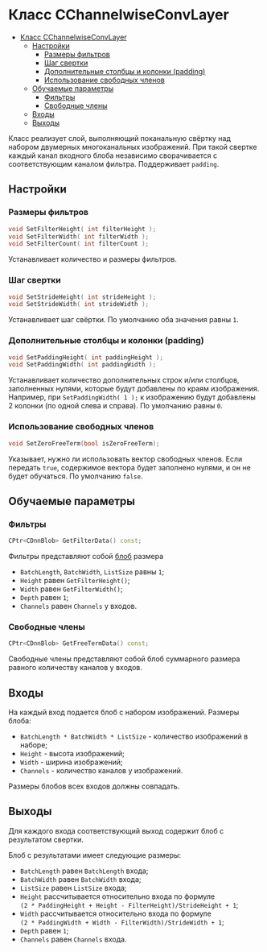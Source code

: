 # Класс CChannelwiseConvLayer

<!-- TOC -->

- [Класс CChannelwiseConvLayer](#класс-cchannelwiseconvlayer)
    - [Настройки](#настройки)
        - [Размеры фильтров](#размеры-фильтров)
        - [Шаг свертки](#шаг-свертки)
        - [Дополнительные столбцы и колонки (padding)](#дополнительные-столбцы-и-колонки-padding)
        - [Использование свободных членов](#использование-свободных-членов)
    - [Обучаемые параметры](#обучаемые-параметры)
        - [Фильтры](#фильтры)
        - [Свободные члены](#свободные-члены)
    - [Входы](#входы)
    - [Выходы](#выходы)

<!-- /TOC -->

Класс реализует слой, выполняющий поканальную свёртку над набором двумерных многоканальных изображений. При такой свертке каждый канал входного блоба независимо сворачивается с соответствующим каналом фильтра. Поддерживает `padding`.

## Настройки

### Размеры фильтров

```c++
void SetFilterHeight( int filterHeight );
void SetFilterWidth( int filterWidth );
void SetFilterCount( int filterCount );
```

Устанавливает количество и размеры фильтров.

### Шаг свертки

```c++
void SetStrideHeight( int strideHeight );
void SetStrideWidth( int strideWidth );
```

Устанавливает шаг свёртки. По умолчанию оба значения равны `1`.

### Дополнительные столбцы и колонки (padding)

```c++
void SetPaddingHeight( int paddingHeight );
void SetPaddingWidth( int paddingWidth );
```

Устанавливает количество дополнительных строк и/или столбцов, заполненных нулями, которые будут добавлены по краям изображения. Например, при `SetPaddingWidth( 1 );` к изображению будут добавлены 2 колонки (по одной слева и справа). По умолчанию равны `0`.

### Использование свободных членов

```c++
void SetZeroFreeTerm(bool isZeroFreeTerm);
```

Указывает, нужно ли использовать вектор свободных членов. Если передать `true`, содержимое вектора будет заполнено нулями, и он не будет обучаться. По умолчанию `false`.

## Обучаемые параметры

### Фильтры

```c++
CPtr<CDnnBlob> GetFilterData() const;
```

Фильтры представляют собой [блоб](../DnnBlob.md) размера

- `BatchLength`, `BatchWidth`, `ListSize` равны `1`;
- `Height` равен `GetFilterHeight()`;
- `Width` равен `GetFilterWidth()`;
- `Depth` равен `1`;
- `Channels` равен `Channels` у входов.

### Свободные члены

```c++
CPtr<CDnnBlob> GetFreeTermData() const;
```

Свободные члены представляют собой блоб суммарного размера равного количеству каналов у входов.

## Входы

На каждый вход подается блоб с набором изображений. Размеры блоба:

- `BatchLength * BatchWidth * ListSize` - количество изображений в наборе;
- `Height` - высота изображений;
- `Width` - ширина изображений;
- `Channels` - количество каналов у изображений.

Размеры блобов всех входов должны совпадать.

## Выходы

Для каждого входа соответствующий выход содержит блоб с результатом свертки.

Блоб с результатами имеет следующие размеры:

- `BatchLength` равен `BatchLength` входа;
- `BatchWidth` равен `BatchWidth` входа;
- `ListSize` равен `ListSize` входа;
- `Height` рассчитывается относительно входа по формуле  
`(2 * PaddingHeight + Height - FilterHeight)/StrideHeight + 1`;
- `Width` рассчитывается относительно входа по формуле  
`(2 * PaddingWidth + Width - FilterWidth)/StrideWidth + 1`;
- `Depth` равен `1`;
- `Channels` равен `Channels` входа.
